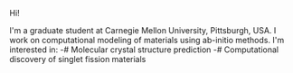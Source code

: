 Hi!

I'm  a graduate student at Carnegie Mellon University, Pittsburgh, USA. 
I work on computational modeling of materials using ab-initio methods.
I'm interested in:
-# Molecular crystal structure prediction
-# Computational discovery of singlet fission materials
